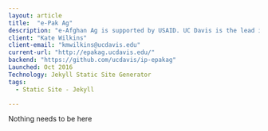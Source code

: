 ```yaml
---
layout: article
title:  "e-Pak Ag"
description: "e-Afghan Ag is supported by USAID. UC Davis is the lead institution. Over 70 institutions have contributed content. e-Afghan Ag is considered the most comprehensive collection of practical information available to help the farmers of Afghanistan. The project started with USAID funding managed through USDA. "
client: "Kate Wilkins"
client-email: "kmwilkins@ucdavis.edu"
current-url: "http://epakag.ucdavis.edu/"
backend: "https://github.com/ucdavis/ip-epakag"
Launched: Oct 2016
Technology: Jekyll Static Site Generator
tags:
  - Static Site - Jekyll

---
```


Nothing needs to be here
